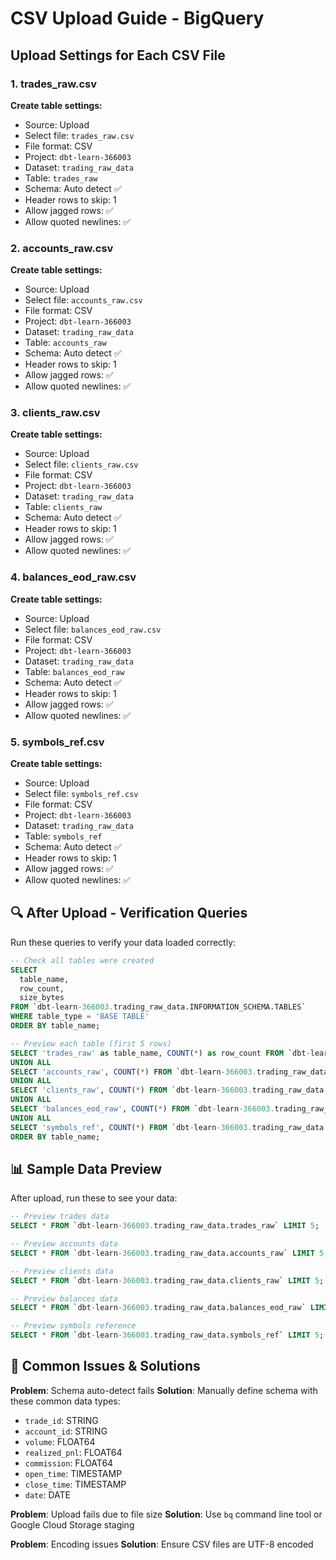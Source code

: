 # CSV Upload Guide - BigQuery

## Upload Settings for Each CSV File

### 1. trades_raw.csv
**Create table settings:**
- Source: Upload
- Select file: `trades_raw.csv`
- File format: CSV
- Project: `dbt-learn-366003`
- Dataset: `trading_raw_data`
- Table: `trades_raw`
- Schema: Auto detect ✅
- Header rows to skip: 1
- Allow jagged rows: ✅
- Allow quoted newlines: ✅

### 2. accounts_raw.csv
**Create table settings:**
- Source: Upload
- Select file: `accounts_raw.csv`
- File format: CSV
- Project: `dbt-learn-366003`
- Dataset: `trading_raw_data`
- Table: `accounts_raw`
- Schema: Auto detect ✅
- Header rows to skip: 1
- Allow jagged rows: ✅
- Allow quoted newlines: ✅

### 3. clients_raw.csv
**Create table settings:**
- Source: Upload
- Select file: `clients_raw.csv`
- File format: CSV
- Project: `dbt-learn-366003`
- Dataset: `trading_raw_data`
- Table: `clients_raw`
- Schema: Auto detect ✅
- Header rows to skip: 1
- Allow jagged rows: ✅
- Allow quoted newlines: ✅

### 4. balances_eod_raw.csv
**Create table settings:**
- Source: Upload
- Select file: `balances_eod_raw.csv`
- File format: CSV
- Project: `dbt-learn-366003`
- Dataset: `trading_raw_data`
- Table: `balances_eod_raw`
- Schema: Auto detect ✅
- Header rows to skip: 1
- Allow jagged rows: ✅
- Allow quoted newlines: ✅

### 5. symbols_ref.csv
**Create table settings:**
- Source: Upload
- Select file: `symbols_ref.csv`
- File format: CSV
- Project: `dbt-learn-366003`
- Dataset: `trading_raw_data`
- Table: `symbols_ref`
- Schema: Auto detect ✅
- Header rows to skip: 1
- Allow jagged rows: ✅
- Allow quoted newlines: ✅

## 🔍 After Upload - Verification Queries

Run these queries to verify your data loaded correctly:

```sql
-- Check all tables were created
SELECT 
  table_name,
  row_count,
  size_bytes
FROM `dbt-learn-366003.trading_raw_data.INFORMATION_SCHEMA.TABLES`
WHERE table_type = 'BASE TABLE'
ORDER BY table_name;

-- Preview each table (first 5 rows)
SELECT 'trades_raw' as table_name, COUNT(*) as row_count FROM `dbt-learn-366003.trading_raw_data.trades_raw`
UNION ALL
SELECT 'accounts_raw', COUNT(*) FROM `dbt-learn-366003.trading_raw_data.accounts_raw`
UNION ALL
SELECT 'clients_raw', COUNT(*) FROM `dbt-learn-366003.trading_raw_data.clients_raw`
UNION ALL
SELECT 'balances_eod_raw', COUNT(*) FROM `dbt-learn-366003.trading_raw_data.balances_eod_raw`
UNION ALL
SELECT 'symbols_ref', COUNT(*) FROM `dbt-learn-366003.trading_raw_data.symbols_ref`
ORDER BY table_name;
```

## 📊 Sample Data Preview

After upload, run these to see your data:

```sql
-- Preview trades data
SELECT * FROM `dbt-learn-366003.trading_raw_data.trades_raw` LIMIT 5;

-- Preview accounts data  
SELECT * FROM `dbt-learn-366003.trading_raw_data.accounts_raw` LIMIT 5;

-- Preview clients data
SELECT * FROM `dbt-learn-366003.trading_raw_data.clients_raw` LIMIT 5;

-- Preview balances data
SELECT * FROM `dbt-learn-366003.trading_raw_data.balances_eod_raw` LIMIT 5;

-- Preview symbols reference
SELECT * FROM `dbt-learn-366003.trading_raw_data.symbols_ref` LIMIT 5;
```

## 🚨 Common Issues & Solutions

**Problem**: Schema auto-detect fails
**Solution**: Manually define schema with these common data types:
- `trade_id`: STRING
- `account_id`: STRING  
- `volume`: FLOAT64
- `realized_pnl`: FLOAT64
- `commission`: FLOAT64
- `open_time`: TIMESTAMP
- `close_time`: TIMESTAMP
- `date`: DATE

**Problem**: Upload fails due to file size
**Solution**: Use `bq` command line tool or Google Cloud Storage staging

**Problem**: Encoding issues
**Solution**: Ensure CSV files are UTF-8 encoded
